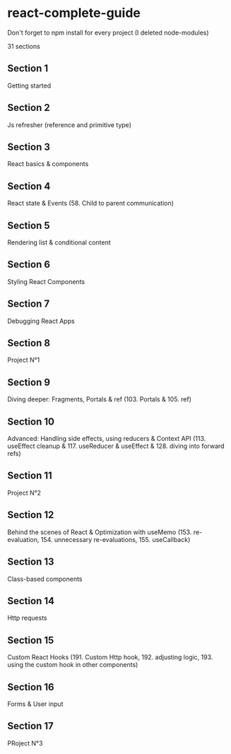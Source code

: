 # react-complete-guide

Don't forget to npm install for every project (I deleted node-modules)

31 sections

## Section 1

Getting started

## Section 2

Js refresher (reference and primitive type)

## Section 3

React basics & components

## Section 4

React state & Events (58. Child to parent communication)

## Section 5

Rendering list & conditional content

## Section 6

Styling React Components

## Section 7

Debugging React Apps

## Section 8

Project N°1

## Section 9

Diving deeper: Fragments, Portals & ref (103. Portals & 105. ref)

## Section 10

Advanced: Handling side effects, using reducers & Context API (113. useEffect cleanup & 117. useReducer & useEffect & 128. diving into forward refs)

## Section 11

Project N°2

## Section 12

Behind the scenes of React & Optimization with useMemo (153. re-evaluation, 154. unnecessary re-evaluations, 155. useCallback)

## Section 13

Class-based components

## Section 14

Http requests

## Section 15

Custom React Hooks (191. Custom Http hook, 192. adjusting logic, 193. using the custom hook in other components)

## Section 16

Forms & User input

## Section 17

PRoject N°3
